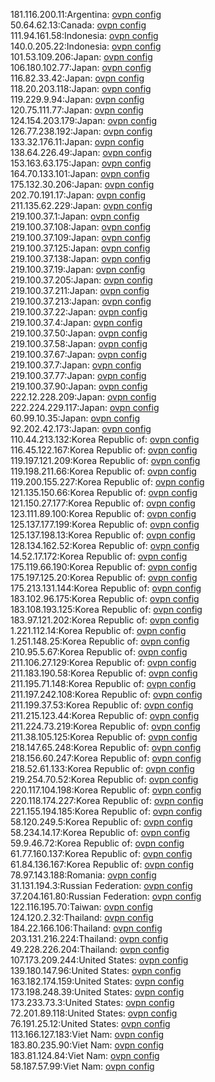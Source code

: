 181.116.200.11:Argentina: [ovpn config](vpn/181_116_200_11.ovpn)  
50.64.62.13:Canada: [ovpn config](vpn/50_64_62_13.ovpn)  
111.94.161.58:Indonesia: [ovpn config](vpn/111_94_161_58.ovpn)  
140.0.205.22:Indonesia: [ovpn config](vpn/140_0_205_22.ovpn)  
101.53.109.206:Japan: [ovpn config](vpn/101_53_109_206.ovpn)  
106.180.102.77:Japan: [ovpn config](vpn/106_180_102_77.ovpn)  
116.82.33.42:Japan: [ovpn config](vpn/116_82_33_42.ovpn)  
118.20.203.118:Japan: [ovpn config](vpn/118_20_203_118.ovpn)  
119.229.9.94:Japan: [ovpn config](vpn/119_229_9_94.ovpn)  
120.75.111.77:Japan: [ovpn config](vpn/120_75_111_77.ovpn)  
124.154.203.179:Japan: [ovpn config](vpn/124_154_203_179.ovpn)  
126.77.238.192:Japan: [ovpn config](vpn/126_77_238_192.ovpn)  
133.32.176.11:Japan: [ovpn config](vpn/133_32_176_11.ovpn)  
138.64.226.49:Japan: [ovpn config](vpn/138_64_226_49.ovpn)  
153.163.63.175:Japan: [ovpn config](vpn/153_163_63_175.ovpn)  
164.70.133.101:Japan: [ovpn config](vpn/164_70_133_101.ovpn)  
175.132.30.206:Japan: [ovpn config](vpn/175_132_30_206.ovpn)  
202.70.191.17:Japan: [ovpn config](vpn/202_70_191_17.ovpn)  
211.135.62.229:Japan: [ovpn config](vpn/211_135_62_229.ovpn)  
219.100.37.1:Japan: [ovpn config](vpn/219_100_37_1.ovpn)  
219.100.37.108:Japan: [ovpn config](vpn/219_100_37_108.ovpn)  
219.100.37.109:Japan: [ovpn config](vpn/219_100_37_109.ovpn)  
219.100.37.125:Japan: [ovpn config](vpn/219_100_37_125.ovpn)  
219.100.37.138:Japan: [ovpn config](vpn/219_100_37_138.ovpn)  
219.100.37.19:Japan: [ovpn config](vpn/219_100_37_19.ovpn)  
219.100.37.205:Japan: [ovpn config](vpn/219_100_37_205.ovpn)  
219.100.37.211:Japan: [ovpn config](vpn/219_100_37_211.ovpn)  
219.100.37.213:Japan: [ovpn config](vpn/219_100_37_213.ovpn)  
219.100.37.22:Japan: [ovpn config](vpn/219_100_37_22.ovpn)  
219.100.37.4:Japan: [ovpn config](vpn/219_100_37_4.ovpn)  
219.100.37.50:Japan: [ovpn config](vpn/219_100_37_50.ovpn)  
219.100.37.58:Japan: [ovpn config](vpn/219_100_37_58.ovpn)  
219.100.37.67:Japan: [ovpn config](vpn/219_100_37_67.ovpn)  
219.100.37.7:Japan: [ovpn config](vpn/219_100_37_7.ovpn)  
219.100.37.77:Japan: [ovpn config](vpn/219_100_37_77.ovpn)  
219.100.37.90:Japan: [ovpn config](vpn/219_100_37_90.ovpn)  
222.12.228.209:Japan: [ovpn config](vpn/222_12_228_209.ovpn)  
222.224.229.117:Japan: [ovpn config](vpn/222_224_229_117.ovpn)  
60.99.10.35:Japan: [ovpn config](vpn/60_99_10_35.ovpn)  
92.202.42.173:Japan: [ovpn config](vpn/92_202_42_173.ovpn)  
110.44.213.132:Korea Republic of: [ovpn config](vpn/110_44_213_132.ovpn)  
116.45.122.167:Korea Republic of: [ovpn config](vpn/116_45_122_167.ovpn)  
119.197.121.209:Korea Republic of: [ovpn config](vpn/119_197_121_209.ovpn)  
119.198.211.66:Korea Republic of: [ovpn config](vpn/119_198_211_66.ovpn)  
119.200.155.227:Korea Republic of: [ovpn config](vpn/119_200_155_227.ovpn)  
121.135.150.66:Korea Republic of: [ovpn config](vpn/121_135_150_66.ovpn)  
121.150.27.177:Korea Republic of: [ovpn config](vpn/121_150_27_177.ovpn)  
123.111.89.100:Korea Republic of: [ovpn config](vpn/123_111_89_100.ovpn)  
125.137.177.199:Korea Republic of: [ovpn config](vpn/125_137_177_199.ovpn)  
125.137.198.13:Korea Republic of: [ovpn config](vpn/125_137_198_13.ovpn)  
128.134.162.52:Korea Republic of: [ovpn config](vpn/128_134_162_52.ovpn)  
14.52.17.172:Korea Republic of: [ovpn config](vpn/14_52_17_172.ovpn)  
175.119.66.190:Korea Republic of: [ovpn config](vpn/175_119_66_190.ovpn)  
175.197.125.20:Korea Republic of: [ovpn config](vpn/175_197_125_20.ovpn)  
175.213.131.144:Korea Republic of: [ovpn config](vpn/175_213_131_144.ovpn)  
183.102.96.175:Korea Republic of: [ovpn config](vpn/183_102_96_175.ovpn)  
183.108.193.125:Korea Republic of: [ovpn config](vpn/183_108_193_125.ovpn)  
183.97.121.202:Korea Republic of: [ovpn config](vpn/183_97_121_202.ovpn)  
1.221.112.14:Korea Republic of: [ovpn config](vpn/1_221_112_14.ovpn)  
1.251.148.25:Korea Republic of: [ovpn config](vpn/1_251_148_25.ovpn)  
210.95.5.67:Korea Republic of: [ovpn config](vpn/210_95_5_67.ovpn)  
211.106.27.129:Korea Republic of: [ovpn config](vpn/211_106_27_129.ovpn)  
211.183.190.58:Korea Republic of: [ovpn config](vpn/211_183_190_58.ovpn)  
211.195.71.148:Korea Republic of: [ovpn config](vpn/211_195_71_148.ovpn)  
211.197.242.108:Korea Republic of: [ovpn config](vpn/211_197_242_108.ovpn)  
211.199.37.53:Korea Republic of: [ovpn config](vpn/211_199_37_53.ovpn)  
211.215.123.44:Korea Republic of: [ovpn config](vpn/211_215_123_44.ovpn)  
211.224.73.219:Korea Republic of: [ovpn config](vpn/211_224_73_219.ovpn)  
211.38.105.125:Korea Republic of: [ovpn config](vpn/211_38_105_125.ovpn)  
218.147.65.248:Korea Republic of: [ovpn config](vpn/218_147_65_248.ovpn)  
218.156.60.247:Korea Republic of: [ovpn config](vpn/218_156_60_247.ovpn)  
218.52.61.133:Korea Republic of: [ovpn config](vpn/218_52_61_133.ovpn)  
219.254.70.52:Korea Republic of: [ovpn config](vpn/219_254_70_52.ovpn)  
220.117.104.198:Korea Republic of: [ovpn config](vpn/220_117_104_198.ovpn)  
220.118.174.227:Korea Republic of: [ovpn config](vpn/220_118_174_227.ovpn)  
221.155.194.185:Korea Republic of: [ovpn config](vpn/221_155_194_185.ovpn)  
58.120.249.5:Korea Republic of: [ovpn config](vpn/58_120_249_5.ovpn)  
58.234.14.17:Korea Republic of: [ovpn config](vpn/58_234_14_17.ovpn)  
59.9.46.72:Korea Republic of: [ovpn config](vpn/59_9_46_72.ovpn)  
61.77.160.137:Korea Republic of: [ovpn config](vpn/61_77_160_137.ovpn)  
61.84.136.167:Korea Republic of: [ovpn config](vpn/61_84_136_167.ovpn)  
78.97.143.188:Romania: [ovpn config](vpn/78_97_143_188.ovpn)  
31.131.194.3:Russian Federation: [ovpn config](vpn/31_131_194_3.ovpn)  
37.204.161.80:Russian Federation: [ovpn config](vpn/37_204_161_80.ovpn)  
122.116.195.70:Taiwan: [ovpn config](vpn/122_116_195_70.ovpn)  
124.120.2.32:Thailand: [ovpn config](vpn/124_120_2_32.ovpn)  
184.22.166.106:Thailand: [ovpn config](vpn/184_22_166_106.ovpn)  
203.131.216.224:Thailand: [ovpn config](vpn/203_131_216_224.ovpn)  
49.228.226.204:Thailand: [ovpn config](vpn/49_228_226_204.ovpn)  
107.173.209.244:United States: [ovpn config](vpn/107_173_209_244.ovpn)  
139.180.147.96:United States: [ovpn config](vpn/139_180_147_96.ovpn)  
163.182.174.159:United States: [ovpn config](vpn/163_182_174_159.ovpn)  
173.198.248.39:United States: [ovpn config](vpn/173_198_248_39.ovpn)  
173.233.73.3:United States: [ovpn config](vpn/173_233_73_3.ovpn)  
72.201.89.118:United States: [ovpn config](vpn/72_201_89_118.ovpn)  
76.191.25.12:United States: [ovpn config](vpn/76_191_25_12.ovpn)  
113.166.127.183:Viet Nam: [ovpn config](vpn/113_166_127_183.ovpn)  
183.80.235.90:Viet Nam: [ovpn config](vpn/183_80_235_90.ovpn)  
183.81.124.84:Viet Nam: [ovpn config](vpn/183_81_124_84.ovpn)  
58.187.57.99:Viet Nam: [ovpn config](vpn/58_187_57_99.ovpn)  
